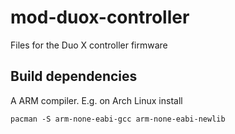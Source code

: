 # mod-duox-controller

Files for the Duo X controller firmware

## Build dependencies

A ARM compiler. E.g. on Arch Linux install
```
pacman -S arm-none-eabi-gcc arm-none-eabi-newlib
```

